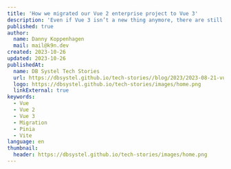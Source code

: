 ```yaml
---
title: 'How we migrated our Vue 2 enterprise project to Vue 3'
description: 'Even if Vue 3 isn’t a new thing anymore, there are still a lot of Vue 2 apps which haven’t been migrated yet. In this blog post I will give you an insight into how my team mastered the migration and what pitfalls we faced.'
published: true
author:
  name: Danny Koppenhagen
  mail: mail@k9n.dev
created: 2023-10-26
updated: 2023-10-26
publishedAt:
  name: DB Systel Tech Stories
  url: https://dbsystel.github.io/tech-stories//blog/2023/2023-08-21-vue2-vue3-migration.html
  logo: https://dbsystel.github.io/tech-stories/images/home.png
  linkExternal: true
keywords:
  - Vue
  - Vue 2
  - Vue 3
  - Migration
  - Pinia
  - Vite
language: en
thumbnail:
  header: https://dbsystel.github.io/tech-stories/images/home.png
---
```

